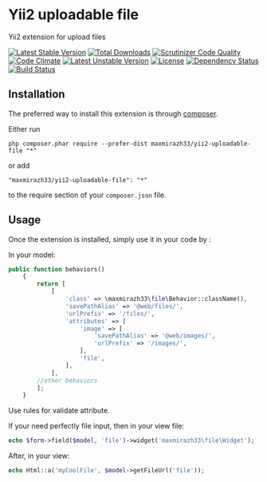 Yii2 uploadable file
==================================
Yii2 extension for upload files

[![Latest Stable Version](https://poser.pugx.org/maxmirazh33/yii2-uploadable-file/v/stable.svg)](https://packagist.org/packages/maxmirazh33/yii2-uploadable-file)
[![Total Downloads](https://poser.pugx.org/maxmirazh33/yii2-uploadable-file/downloads.svg)](https://packagist.org/packages/maxmirazh33/yii2-uploadable-file)
[![Scrutinizer Code Quality](https://scrutinizer-ci.com/g/maxmirazh33/yii2-uploadable-file/badges/quality-score.png?b=master)](https://scrutinizer-ci.com/g/maxmirazh33/yii2-uploadable-file/?branch=master)
[![Code Climate](https://codeclimate.com/github/maxmirazh33/yii2-uploadable-file/badges/gpa.svg)](https://codeclimate.com/github/maxmirazh33/yii2-uploadable-file)
[![Latest Unstable Version](https://poser.pugx.org/maxmirazh33/yii2-uploadable-file/v/unstable.svg)](https://packagist.org/packages/maxmirazh33/yii2-uploadable-file)
[![License](https://poser.pugx.org/maxmirazh33/yii2-uploadable-file/license.svg)](https://packagist.org/packages/maxmirazh33/yii2-uploadable-file)
[![Dependency Status](https://www.versioneye.com/user/projects/54d4badf3ca08473b40003b0/badge.svg?style=flat)](https://www.versioneye.com/user/projects/54d4badf3ca08473b40003b0)
[![Build Status](https://scrutinizer-ci.com/g/maxmirazh33/yii2-uploadable-file/badges/build.png?b=master)](https://scrutinizer-ci.com/g/maxmirazh33/yii2-uploadable-file/build-status/master)

Installation
------------

The preferred way to install this extension is through [composer](http://getcomposer.org/download/).

Either run

```
php composer.phar require --prefer-dist maxmirazh33/yii2-uploadable-file "*"
```

or add

```
"maxmirazh33/yii2-uploadable-file": "*"
```

to the require section of your `composer.json` file.


Usage
-----

Once the extension is installed, simply use it in your code by  :

In your model:
```php
public function behaviors()
    {
        return [
            [
                'class' => \maxmirazh33\file\Behavior::className(),
                'savePathAlias' => '@web/files/',
                'urlPrefix' => '/files/',
                'attributes' => [
                    'image' => [
                        'savePathAlias' => '@web/images/',
                        'urlPrefix' => '/images/',
                    ],
                    'file',
                ],
            ],
        //other behaviors
        ];
    }
```
Use rules for validate attribute.


If your need perfectly file input, then in your view file:
```php
echo $form->field($model, 'file')->widget('maxmirazh33\file\Widget');
```

After, in your view:
```php
echo Html::a('myCoolFile', $model->getFileUrl('file'));
```
